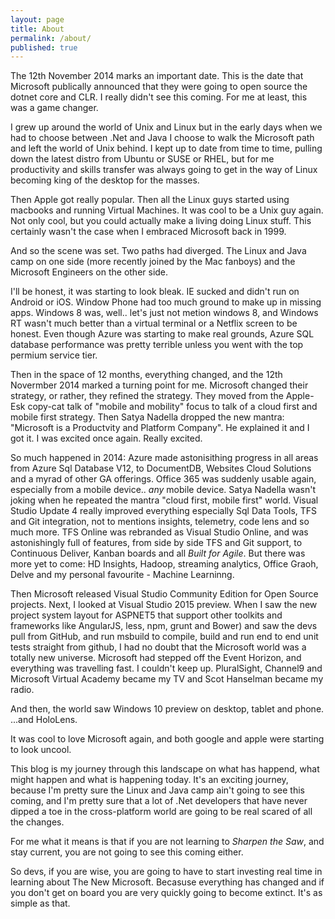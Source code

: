 ```yaml
---
layout: page
title: About
permalink: /about/
published: true
---
```


The 12th November 2014 marks an important date. This is the date that Microsoft publically announced that they were going to open source the dotnet core and CLR.  I really didn't see this coming. For me at least, this was a game changer.

I grew up around the world of Unix and Linux but in the early days when we had to choose between .Net and Java I choose to walk the Microsoft path and left the world of Unix behind.  I kept up to date from time to time, pulling down the latest distro from Ubuntu or SUSE or RHEL, but for me productivity and skills transfer was always going to get in the way of Linux becoming king of the desktop for the masses.

Then Apple got really popular. Then all the Linux guys started using macbooks and running Virtual Machines. It was cool to be a Unix guy again. Not only cool, but you could actually make a living doing Linux stuff. This certainly wasn't the case when I embraced Microsoft back in 1999.

And so the scene was set. Two paths had diverged. The Linux and Java camp on one side (more recently joined by the Mac fanboys) and the Microsoft Engineers on the other side.

I'll be honest, it was starting to look bleak. IE sucked and didn't run on Android or iOS. Window Phone had too much ground to make up in missing apps. Windows 8 was, well.. let's just not metion windows 8, and Windows RT wasn't much better than a virtual terminal or a Netflix screen to be honest. Even though Azure was starting to make real grounds, Azure SQL database performance was pretty terrible unless you went with the top permium service tier. 

Then in the space of 12 months, everything changed, and the 12th Novermber 2014 marked a turning point for me. Microsoft changed their strategy, or rather, they refined the strategy. They moved from the Apple-Esk copy-cat talk of "mobile and mobility" focus to talk of a cloud first and mobile first strategy.  Then Satya Nadella dropped the new mantra: "Microsoft is a Productvity and Platform Company". He explained it and I got it.  I was excited once again. Really excited.

So much happened in 2014: Azure made astonisithing progress in all areas from Azure Sql Database V12, to DocumentDB, Websites Cloud Solutions and a myrad of other GA offerings. Office 365 was suddenly usable again, especially from a mobile device.. *any* mobile device. Satya Nadella wasn't joking when he repeated the mantra "cloud first, mobile first" world. Visual Studio Update 4 really improved everything especially Sql Data Tools, TFS and Git integration, not to mentions insights, telemetry, code lens and so much more. TFS Online was rebranded as Visual Studio Online, and was astonishingly full of features, from  side by side TFS and Git support, to Continuous Deliver, Kanban boards and all _Built for Agile_. But there was more yet to come: HD Insights, Hadoop, streaming analytics, Office Graoh, Delve and my personal favourite - Machine Learninng. 

Then Microsoft released Visual Studio Community Edition for Open Source projects.  Next, I looked at Visual Studio 2015 preview. When I saw the new project system layout for ASPNET5 that support other toolkits and frameworks like AngularJS, less, npm, grunt and Bower)  and saw the devs pull from GitHub, and run msbuild to compile, build and run end to end unit tests straight from github, I had no doubt that the Microsoft world was a totally new universe. Microsoft had stepped off the Event Horizon, and everything was travelling fast. I couldn't keep up. PluralSight, Channel9 and Microsoft Virtual Academy became my TV and Scot Hanselman became my radio. 

And then, the world saw Windows 10 preview on desktop, tablet and phone. ...and HoloLens.

It was cool to love Microsoft again, and both google and apple were starting to look uncool.

This blog is my journey through this landscape on what has happend, what might happen and what is happening today. It's an exciting journey, because I'm pretty sure the Linux and Java camp ain't going to see this coming, and I'm pretty sure that a lot of .Net developers that have never dipped a toe in the cross-platform world  are going to be real scared of all the changes. 

For me what it means is that if you are not learning to *Sharpen the Saw*, and stay current, you are not going to see this coming either. 

So devs, if you are wise, you are going to have to start investing real time in learning about The New Microsoft. Becasuse everything has changed and if you don't get on board you are very quickly going to become extinct. It's as simple as that.
